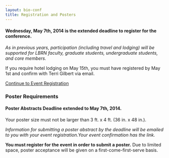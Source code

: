 ```yaml
---
layout: bio-conf
title: Registration and Posters
---
```


#### Wednesday, May 7th, 2014 is the extended deadline to register for the conference.
*As in previous years, participation (including travel and lodging) will be supported for LBRN faculty, graduate students, undergraduate students, and core members.*

<div class="well">
  <p class="text-error">
    If you require hotel lodging on May 15th, you must have registered by May 1st and confirm with Terri Gilbert via email.
  </p>
  <a href="https://redcap.lbrn.lsu.edu/surveys/?s=AB42nkrzfY" class="btn btn-large btn-primary">
    Continue to Event Registration
  </a>
</div>


### Poster Requirements
#### Poster Abstracts Deadline extended to May 7th, 2014.

Your poster size must not be larger than 3 ft. x 4 ft. (36 in. x 48 in.).

*Information for submitting a poster abstract by the deadline will be emailed to you with your event registration.Your event confirmation has the link.*

**You must register for the event in order to submit a poster.** Due to limited space, poster acceptance will be given on a first-come-first-serve basis.
